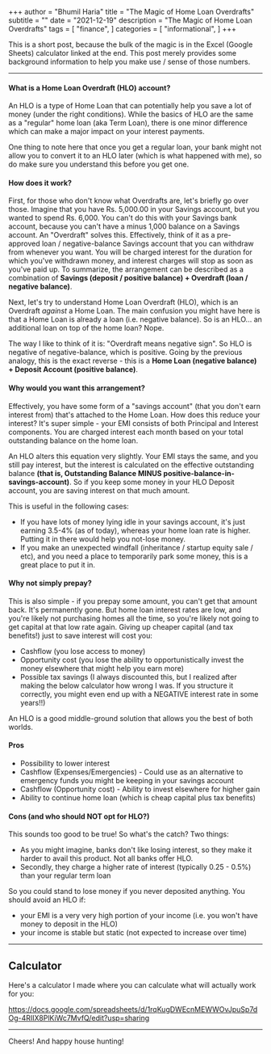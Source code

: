 +++
author = "Bhumil Haria"
title = "The Magic of Home Loan Overdrafts"
subtitle = ""
date = "2021-12-19"
description = "The Magic of Home Loan Overdrafts"
tags = [
    "finance",
]
categories = [
    "informational",
]
+++


This is a short post, because the bulk of the magic is in the Excel (Google Sheets) calculator linked at the end.
This post merely provides some background information to help you make use / sense of those numbers.

---


#### What is a Home Loan Overdraft (HLO) account?
An HLO is a type of Home Loan that can potentially help you save a lot of money (under the right conditions). While the basics of HLO are the same as a "regular" home loan (aka Term Loan), there is one minor difference which can make a major impact on your interest payments.

One thing to note here that once you get a regular loan, your bank might not allow you to convert it to an HLO later (which is what happened with me), so do make sure you understand this before you get one.


#### How does it work?
First, for those who don't know what Overdrafts are, let's briefly go over those. Imagine that you have Rs. 5,000.00 in your Savings account, but you wanted to spend Rs. 6,000. You can't do this with your Savings bank account, because you can't have a minus 1,000 balance on a Savings account. An "Overdraft" solves this. Effectively, think of it as a pre-approved loan / negative-balance Savings account that you can withdraw from whenever you want. You will be charged interest for the duration for which you've withdrawn money, and interest charges will stop as soon as you've paid up. To summarize, the arrangement can be described as a combination of **Savings (deposit / positive balance) + Overdraft (loan / negative balance)**.

Next, let's try to understand Home Loan Overdraft (HLO), which is an Overdraft *against* a Home Loan. The main confusion you might have here is that a Home Loan is already a loan (i.e. negative balance). So is an HLO... an additional loan on top of the home loan? Nope.

The way I like to think of it is: "Overdraft means negative sign". So HLO is negative of negative-balance, which is positive. Going by the previous analogy, this is the exact reverse - this is a **Home Loan (negative balance) + Deposit Account (positive balance)**.


#### Why would you want this arrangement?
Effectively, you have some form of a "savings account" (that you don't earn interest from) that's attached to the Home Loan. How does this reduce your interest? It's super simple - your EMI consists of both Principal and Interest components. You are charged interest each month based on your total outstanding balance on the home loan.

An HLO alters this equation very slightly. Your EMI stays the same, and you still pay interest, but the interest is calculated on the effective outstanding balance **(that is, Outstanding Balance MINUS positive-balance-in-savings-account)**. So if you keep some money in your HLO Deposit account, you are saving interest on that much amount.

This is useful in the following cases:
- If you have lots of money lying idle in your savings account, it's just earning 3.5-4% (as of today), whereas your home loan rate is higher. Putting it in there would help you not-lose money.
- If you make an unexpected windfall (inheritance / startup equity sale / etc), and you need a place to temporarily park some money, this is a great place to put it in.


#### Why not simply prepay?
This is also simple - if you prepay some amount, you can't get that amount back. It's permanently gone. But home loan interest rates are low, and you're likely not purchasing homes all the time, so you're likely not going to get capital at that low rate again. Giving up cheaper capital (and tax benefits!) just to save interest will cost you:

- Cashflow (you lose access to money)
- Opportunity cost (you lose the ability to opportunistically invest the money elsewhere that might help you earn more)
- Possible tax savings (I always discounted this, but I realized after making the below calculator how wrong I was. If you structure it correctly, you might even end up with a NEGATIVE interest rate in some years!!)

An HLO is a good middle-ground solution that allows you the best of both worlds.


#### Pros
- Possibility to lower interest
- Cashflow (Expenses/Emergencies) - Could use as an alternative to emergency funds you might be keeping in your savings account
- Cashflow (Opportunity cost) - Ability to invest elsewhere for higher gain
- Ability to continue home loan (which is cheap capital plus tax benefits)


#### Cons (and who should NOT opt for HLO?)
This sounds too good to be true! So what's the catch?
Two things:
- As you might imagine, banks don't like losing interest, so they make it harder to avail this product. Not all banks offer HLO.
- Secondly, they charge a higher rate of interest (typically 0.25 - 0.5%) than your regular term loan

So you could stand to lose money if you never deposited anything. You should avoid an HLO if:
- your EMI is a very very high portion of your income (i.e. you won't have money to deposit in the HLO)
- your income is stable but static (not expected to increase over time)

---

## Calculator
Here's a calculator I made where you can calculate what will actually work for you:

https://docs.google.com/spreadsheets/d/1rqKugDWEcnMEWWOvJpuSp7dOg-4RIIX8PlKiWc7MvfQ/edit?usp=sharing


---

Cheers! And happy house hunting!
